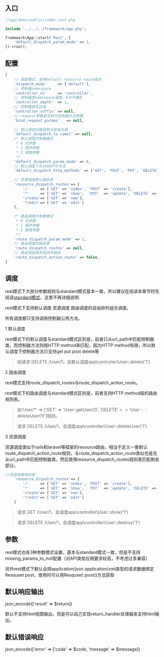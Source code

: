 入口
---
```php
//app/demo/public/index_rest.php

include '../../../framework/app.php';

framework\App::start('Rest', [
    'default_dispatch_param_mode' => 1,    
])->run();
```

配置
----
```php
[
    // 调度模式，支持default resource route组合
    'dispatch_mode'     => ['default'],
    // 控制器namespace
    'controller_ns'     => 'controller',
    // 控制器类namespace深度，0为不确定
    'controller_depth'  => 1,
    // 控制器类名后缀
    'controller_suffix' => null,
    // request参数是否转为控制器方法参数
    'bind_request_params'   => null,
    
    // 默认调度的路径转为驼峰风格
    'default_dispatch_to_camel' => null,
    /* 默认调度的参数模式
     * 0 无参数
     * 1 顺序参数
     * 2 键值参数
     */
    'default_dispatch_param_mode' => 0,
    // 默认调度下允许的HTTP方法
    'default_dispatch_http_methods' => ['GET', 'POST', 'PUT', 'DELETE', 'PATCH'/*, 'HEAD', 'OPTIONS'*/],
    
    // 资源调度默认路由表
    'resource_dispatch_routes'=> [
        '/'     => ['GET' => 'index', 'POST' => 'create'],
        '*'     => ['GET' => 'show',  'PUT'  => 'update', 'DELETE' => 'destroy'],
        'create'=> ['GET' => 'new'],
        '*/edit'=> ['GET' => 'edit']
    ],
    
    /* 路由调度的参数模式
     * 0 无参数
     * 1 循序参数
     * 2 键值参数
     */
    'route_dispatch_param_mode' => 1,
    // 路由调度的路由表
    'route_dispatch_routes' => null,
    // 路由调启是否用动作路由
    'route_dispatch_action_route' => false,
]
```
调度
---
rest模式下大部分参数规则与standard模式基本一致，所以建议在阅读本章节时先阅读[standard模式](doc/app_standard.md)，这里不再详细说明.

rest模式下支持默认调度 资源调度 路由调度的自由排列组合调度。

所有调度都只支持调用控制器公用方法。


1 默认调度

rest模式下的默认调度与standard模式区别是，前者只从url_path中匹配控制器类，而控制器方法则按HTTP method来匹配，因为HTTP method有限，所以默认调度下控制器方法只支持get put post delete等

>如请求 DELETE /User/1，会默认调度app\controller\User::delete('1')

2 路由调度

rest模式支持route_dispatch_routes与route_dispatch_action_route。

rest模式下的路由调度与standard模式区别是，前者支持HTTP method级的路由规则表。

> 如'User/*' => ['GET' => 'User::getUser($1)', 'DELETE' => 'User:: deleteUser($1)']规则。
> 
> 请求 DELETE /User/1，会调度app\controller\User::deleteUser('1')

3 资源调度

资源调度类似于rails和laravel等框架的resource路由，相当于定义一套默认route_dispatch_action_route规则，与route_dispatch_action_route类似也是先从url_path中匹配控制器类，然后使用resource_dispatch_routes规则表匹配剩余部分。

```php
//资源调度规则表
    'resource_dispatch_routes'=> [
        '/'     => ['GET' => 'index', 'POST' => 'create'],
        '*'     => ['GET' => 'show',  'PUT'  => 'update', 'DELETE' => 'destroy'],
        'create'=> ['GET' => 'new'],
        '*/edit'=> ['GET' => 'edit']
    ]
```
> 请求 GET /User/1，会调度app\controller\User::show('1')
> 
> 请求 DELETE /User/1，会调度app\controller\User::destroy('1')

参数
---
rest模式也有3种参数模式设置，基本与standard模式一致，但是不支持missing_params_to_null配置（对API类型应用要求较高，不考虑过多兼容）

另外rest模式下默认会把application/json application/xml类型的请求数据绑定Resquset post，使用时可以用Resquset::post()方法获取

默认响应输出
---
json_encode(['result' => $return])

默认不支持html视图输出，但是可以自己实现return_handler处理器来支持html输出。

默认错误响应
---
json_encode(['error' => ['code' => $code, 'message' => $message])







